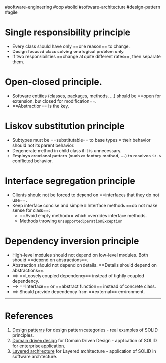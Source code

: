#software-engineering #oop #solid #software-architecture #design-pattern #agile 
 

# Single responsibility principle
- Every class should have only ==one reason== to change.
- Design focused class solving one logical problem only.
- If two responsibilities ==change at quite different rates==, then separate them.

# Open-closed principle.
- Software entities (classes, packages, methods, ...) should be ==open for extension, but closed for modification==.
- ==Abstraction== is the key.

# Liskov substitution principle
- Subtypes must be ==substitutable== to base types $\equiv$ their behavior should not its parent behavior.
- Degenerate method in child class if it is unnecessary.
- Employs creational pattern (such as factory method, ....) to resolves `is-a` conflicted behavior. 
# Interface segregation principle
- Clients should not be forced to depend on ==interfaces that they do not use==.
- Keep interface concise and simple $\equiv$ Interface methods ==do not make sense for class==:
	- ==Avoid empty method== which overrides interface methods.
	- Methods throwing `UnsupportedOperationException`
# Dependency inversion principle
- High-level modules should not depend on low-level modules. Both should ==depend on abstractions==.
- Abstraction should not depend on details. ==Details should depend on abstractions==.
- $\implies$ ==Loosely coupled dependency== instead of tightly coupled dependency.
- $\implies$ ==Interface== or ==abstract function== instead of concrete class.
- $\implies$ Should provide dependency from ==external== environment.
---
# References
1. [Design patterns](Design%20patterns.md) for design pattern categories - real examples of SOLID principles.
2. [Domain driven design](Domain%20driven%20design.md) for Domain Driven Design - application of SOLID for enterprise application.
3. [Layered architecture](Layered%20architecture.md) for Layered architecture - application of SOLID in software architecture.